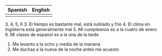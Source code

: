 # 

| Spanish | English |
| ------- | ------- |
|         |         |

3, 4, 5, 6
3. El tiempo es bastante mal, está nublado y frío
4. El clima en Inglaterra está generalmente mal
5. Mi cumpleanos es a la cuatro de enero
6. Mi clases de espanol es a la una de la tarde


1. Me levanto a la ocho y media de la manana
2. Me duchas a la nueva de la noche antes me acuesto

